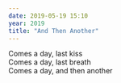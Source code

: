 ```yaml
---
date: 2019-05-19 15:10
year: 2019
title: "And Then Another"
---
```


Comes a day, last kiss<br>
Comes a day, last breath<br>
Comes a day, and then another
